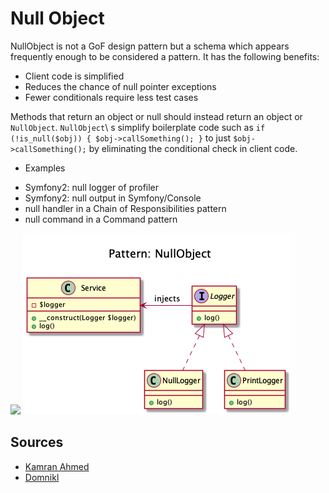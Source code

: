 # Null Object
 
 NullObject is not a GoF design pattern but a schema which appears
 frequently enough to be considered a pattern. It has the following
 benefits:
 
 -  Client code is simplified
 -  Reduces the chance of null pointer exceptions
 -  Fewer conditionals require less test cases
 
 Methods that return an object or null should instead return an object or
 ``NullObject``. ``NullObject``\ s simplify boilerplate code such as
 ``if (!is_null($obj)) { $obj->callSomething(); }`` to just
 ``$obj->callSomething();`` by eliminating the conditional check in
 client code.
 
+ Examples 
 -  Symfony2: null logger of profiler
 -  Symfony2: null output in Symfony/Console
 -  null handler in a Chain of Responsibilities pattern
 -  null command in a Command pattern
  

![](kamran-ahmed/diagram.png)
![](domnikl/diagram.png)

## Sources
+ [Kamran Ahmed](https://github.com/kamranahmedse/design-patterns-for-humans)
+ [Domnikl](https://github.com/domnikl/DesignPatternsPHP)
